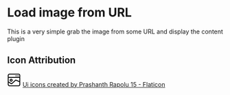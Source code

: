 # Load image from URL

This is a very simple grab the image from some URL and display the content plugin

## Icon Attribution

<img src="icon.png" width="32" height="32">
<a href="https://www.flaticon.com/free-icons/ui" title="ui icons">Ui icons created by Prashanth Rapolu 15 - Flaticon</a>
